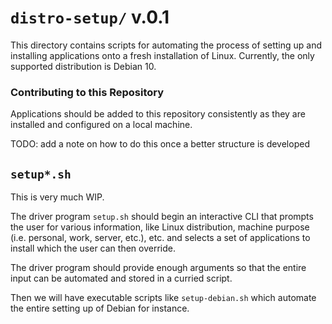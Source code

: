 # `distro-setup/` v.0.1
This directory contains scripts for automating the process of setting up and installing applications onto a fresh installation of Linux. Currently, the only supported distribution is Debian 10.

### Contributing to this Repository
Applications should be added to this repository consistently as they are installed and configured on a local machine.

TODO: add a note on how to do this once a better structure is developed

## `setup*.sh`

This is very much WIP.

The driver program `setup.sh` should begin an interactive CLI that prompts the user for various information, like Linux distribution, machine purpose (i.e. personal, work, server, etc.), etc. and selects a set of applications to install which the user can then override. 

The driver program should provide enough arguments so that the entire input can be automated and stored in a curried script.

Then we will have executable scripts like `setup-debian.sh` which automate the entire setting up of Debian for instance.
